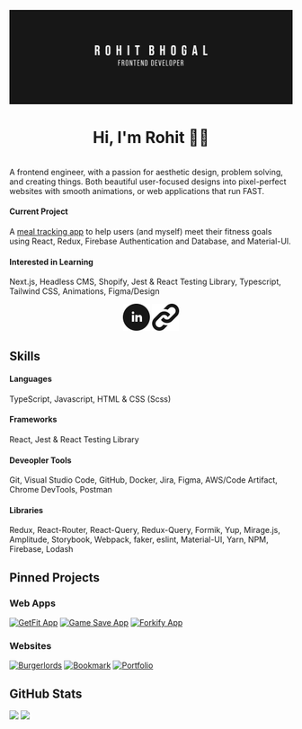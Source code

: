 [![Banner](./github-banner.png)](https://rbhogal.github.io)


<h1 align="center">
Hi, I'm Rohit 👋🏼
</h1>
<br />
A frontend engineer, with a passion for aesthetic design, problem solving, and creating things. Both beautiful user-focused designs into pixel-perfect websites with smooth animations, or web applications that run FAST.

#### Current Project
A [meal tracking app](https://github.com/rbhogal/get-fit-app) to help users (and myself) meet their fitness goals using React, Redux, Firebase Authentication and Database, and Material-UI.

#### Interested in Learning
Next.js, Headless CMS, Shopify, Jest & React Testing Library, Typescript, Tailwind CSS, Animations, Figma/Design

<div align="center">

[![LinkedIn](icons/iconmonstr-linkedin-4-48.png)](https://linkedin.com/in/rohit-bhogal)
[![Portfolio](icons/iconmonstr-link-1-48.png)](https://rbhogal.github.io)

</div>


## Skills

#### Languages
TypeScript, Javascript, HTML & CSS (Scss)

#### Frameworks
React, Jest & React Testing Library

#### Deveopler Tools
Git, Visual Studio Code, GitHub, Docker, Jira, Figma, AWS/Code Artifact, Chrome DevTools, Postman

#### Libraries
Redux, React-Router, React-Query, Redux-Query, Formik, Yup, Mirage.js, Amplitude, Storybook, Webpack,
faker, eslint, Material-UI, Yarn, NPM, Firebase, Lodash


## Pinned Projects

### Web Apps
[![GetFit App](https://github-readme-stats.vercel.app/api/pin/?username=rbhogal&repo=get-fit-app)](https://github.com/rbhogal/get-fit-app)
[![Game Save App](https://github-readme-stats.vercel.app/api/pin/?username=rbhogal&repo=game-save-app)](https://github.com/rbhogal/game-save-app)
[![Forkify App](https://github-readme-stats.vercel.app/api/pin/?username=rbhogal&repo=forkify-app)](https://github.com/rbhogal/forkify-app)


### Websites
[![Burgerlords](https://github-readme-stats.vercel.app/api/pin/?username=rbhogal&repo=burgerlords-recreation)](https://github.com/rbhogal/burgerlords-recreation)
[![Bookmark](https://github-readme-stats.vercel.app/api/pin/?username=rbhogal&repo=bookmark-landing-page)](https://github.com/rbhogal/bookmark-landing-page)
[![Portfolio](https://github-readme-stats.vercel.app/api/pin/?username=rbhogal&repo=rbhogal.github.io)](https://github.com/rbhogal/rbhogal.github.io)


## GitHub Stats

<div display="flex">
 <img src="https://github-readme-stats.vercel.app/api?username=rbhogal"> 
 <img  src="https://github-readme-stats.vercel.app/api/top-langs/?username=rbhogal&layout=compact">
</div>

